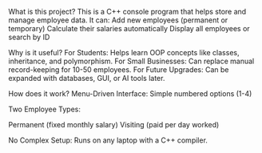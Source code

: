 What is this project?
This is a C++ console program that helps store and manage employee data. It can:
 Add new employees (permanent or temporary)
 Calculate their salaries automatically
 Display all employees or search by ID

Why is it useful?
For Students: Helps learn OOP concepts like classes, inheritance, and polymorphism.
For Small Businesses: Can replace manual record-keeping for 10-50 employees.
For Future Upgrades: Can be expanded with databases, GUI, or AI tools later.

How does it work?
Menu-Driven Interface: Simple numbered options (1-4)

Two Employee Types:

Permanent (fixed monthly salary)
Visiting (paid per day worked)

No Complex Setup: Runs on any laptop with a C++ compiler.
